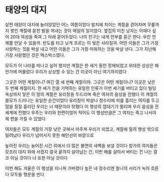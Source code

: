 # 태양의 대지

살찐 태양이 대지에 눌러앉았던 어느 여름이었다 발치에 치이는 계절을 걷어차며 무릎까지 쌓인 계절에 묻힌 발을 꺼내는 것이 매일의 일이었다. 옆집의 미친 남자는 이때다 싶어 20대 여성을 죽여 그 아래 묻어두었다. 나의 친구는 내게 안부를 묻곤 한다. 우린 언제쯤 만날 수 있을까. 반도를 타고 낮게 흐르는 이 빛은 사라질까. 어떤 이들은 그가 가장 사랑하는 것을 박살 내고 어떤 이들은 그가 가장 미워하는 것을 박살 낸다. 그가 지난해 가장 사랑했던 것은 엑스박스였다. 

모두가 이 나라를 떠나고 싶어 했지만 계절은 한 세기 동안 정체되었고 위대한 상상은 해안가에 머물렀다 우리가 상상할 수 있는 건 이곳이 아닌 여기까지였다 

그곳은 어떤 계절이니? 여긴 열 세 번째 계절이야. 그곳은 어떤 계절이니? 이곳은 낮은 두 번째 계절이지. 한 세기 전을 기억하는 유일한 인류가 이번 세기를 버티고 있다 빌딩 옥상까지 닿은 이 땅의 계절은 유리창을 두드리며 죽은 여자의 음성을 전했다 이 계절의 쓸모가 드러나는 유일한 순간이었다 유리창이 박살나 정수리에 피를 흘리는 여자를 두고 땀을 질질 흘리던 우리는 너 때문이라 탓했다 이 행성의 껍데기가 떨리며 우리 음성을 전 세계에 전했다 우주는 우리와 한편이었어 적어도 이 행성만큼은 그 여자는 죽고 나서야 제 편을 가질 수 있었다

여자들은 모두 계절의 가장 낮은 곳에서 마주쳐 우리가 되었고, 계절에 밀려 행성 밖으로 밀려났다 우리가 넘어서지 못한 해안선의 바깥으로

높아진 우리는 늘어진 시간 위에서 더 많은 불면의 새벽을 보낼 것이다 창가의 여자들은 모조리 대지 위에 서겠지 결국 끝까지 살아남는 건, 이번 해를 살아서 버티는 건 나는 결코 아닐 것이다 너 또한 아닐 것이다

이번 해도 겨울은 이 행성을 지나쳐 가버렸다 높은 내 정수리엔 찰나의 서리가 녹아 흐른다 모두들 행운을 빈다
